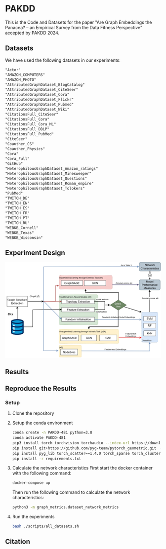 # PAKDD

This is the Code and Datasets for the paper "Are Graph Embeddings the Panacea? – an Empirical Survey from the Data
Fitness Perspective" accepted by PAKDD 2024.

## Datasets

We have used the following datasets in our experiments:

    "Actor"
    "AMAZON_COMPUTERS"
    "AMAZON_PHOTO"
    "AttributedGraphDataset_BlogCatalog"
    "AttributedGraphDataset_CiteSeer"
    "AttributedGraphDataset_Cora"
    "AttributedGraphDataset_Flickr"
    "AttributedGraphDataset_Pubmed"
    "AttributedGraphDataset_Wiki"
    "CitationsFull_CiteSeer"
    "CitationsFull_Cora"
    "CitationsFull_Cora_ML"
    "CitationsFull_DBLP"
    "CitationsFull_PubMed"
    "CiteSeer"
    "Coauther_CS"
    "Coauther_Physics"
    "Cora"
    "Cora_Full"
    "GitHub"
    "HeterophilousGraphDataset_Amazon_ratings"
    "HeterophilousGraphDataset_Minesweeper"
    "HeterophilousGraphDataset_Questions"
    "HeterophilousGraphDataset_Roman_empire"
    "HeterophilousGraphDataset_Tolokers"
    "PubMed"
    "TWITCH_DE"
    "TWITCH_EN"
    "TWITCH_ES"
    "TWITCH_FR"
    "TWITCH_PT"
    "TWITCH_RU"
    "WEBKB_Cornell"
    "WEBKB_Texas"
    "WEBKB_Wisconsin"

## Experiment Design

![](./imgs/experiment-design.drawio_page-0001.jpg)

## Results

## Reproduce the Results

### Setup

1. Clone the repository
2. Setup the conda environment
   ```bash
   conda create -n PAKDD-481 python=3.8
   conda activate PAKDD-481
   pip3 install torch torchvision torchaudio --index-url https://download.pytorch.org/whl/cu118 # install pytorch
   pip install git+https://github.com/pyg-team/pytorch_geometric.git  # install pytorch geometric
   pip install pyg_lib torch_scatter==1.4.0 torch_sparse torch_cluster torch_spline_conv -f https://data.pyg.org/whl/torch-2.2.0+cpu.html  
   pip install -r requirements.txt
   ```

3. Calculate the network characteristics
   First start the docker container with the following command:
   ```bash
   docker-compose up
   ```
   Then run the following command to calculate the network characteristics:
   ```bash
   python3 -m graph_metrics.dataset_network_metrics
   ```

4. Run the experiments
   ```bash
   bash ./scripts/all_datasets.sh
   ```

## Citation
